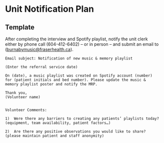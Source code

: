 # Unit Notification Plan
## Template
After completing the interview and Spotify playlist, notify the unit clerk either by phone call (604-412-6402) – or in person – and submit an email to (burnabymusic@fraserhealth.ca).

```
Email subject: Notification of new music & memory playlist

(Enter the referral service date)

On (date), a music playlist was created on Spotify account (number) for (patient initials and bed number). Please update the music & memory playlist poster and notify the MRP.

Thank you, 
(Volunteer name)


Volunteer Comments:

1)	Were there any barriers to creating any patients’ playlists today? (equipment, team availability, patient factors…)

2)	Are there any positive observations you would like to share? (please maintain patient and staff anonymity)
```